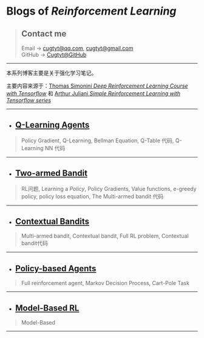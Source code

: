 # **Blogs of *Reinforcement Learning***

> ## Contact me
> Email -> <cugtyt@qq.com>, <cugtyt@gmail.com>  
> GitHub -> [Cugtyt@GitHub](https://github.com/Cugtyt)

---

本系列博客主要是关于强化学习笔记。

主要内容来源于：[Thomas Simonini *Deep Reinforcement Learning Course with Tensorflow*](https://github.com/simoninithomas/Deep_reinforcement_learning_Course) 和 [Arthur Juliani *Simple Reinforcement Learning with Tensorflow series*](https://github.com/awjuliani/DeepRL-Agents)

---

- ## [**Q-Learning Agents**](https://cugtyt.github.io/blog/rl-notes/201807201023)

> Policy Gradient, Q-Learning, Bellman Equation, Q-Table 代码, Q-Learning NN 代码
---

- ## [**Two-armed Bandit**](https://cugtyt.github.io/blog/rl-notes/201807201027)

> RL问题, Learning a *Policy*, Policy Gradients, Value functions, e-greedy policy, policy loss equation, The Multi-armed bandit 代码
---

- ## [**Contextual Bandits**](https://cugtyt.github.io/blog/rl-notes/201807201055)

> Multi-armed bandit, Contextual bandit, Full RL problem, Contextual bandit代码
---

- ## [**Policy-based Agents**](https://cugtyt.github.io/blog/rl-notes/201807201126)

> Full reinforcement agent, Markov Decision Process, Cart-Pole Task
---

- ## [**Model-Based RL**](https://cugtyt.github.io/blog/rl-notes/201807201233)

> Model-Based
---

